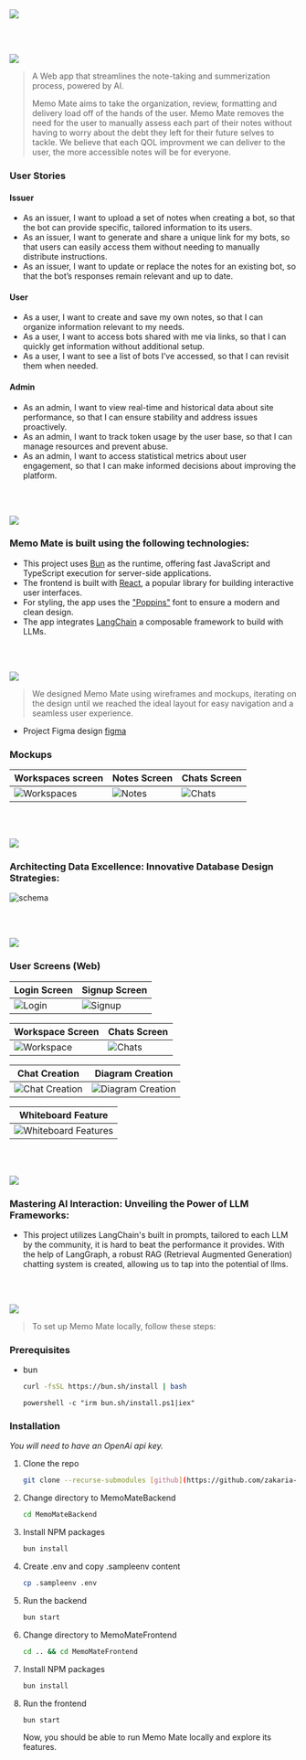 <img src="./readme/title1.svg"/>

<br><br>

<!-- project philosophy -->
<img src="./readme/title2.svg"/>

> A Web app that streamlines the note-taking and summerization process, powered by AI.
>
> Memo Mate aims to take the organization, review, formatting and delivery load off of the hands of the user. Memo Mate removes the need for the user to manually assess each part of their notes without having to worry about the debt they left for their future selves to tackle. We believe that each QOL improvment we can deliver to the user, the more accessible notes will be for everyone.

### User Stories

#### **Issuer**

-   As an issuer, I want to upload a set of notes when creating a bot, so that the bot can provide specific, tailored information to its users.
-   As an issuer, I want to generate and share a unique link for my bots, so that users can easily access them without needing to manually distribute instructions.
-   As an issuer, I want to update or replace the notes for an existing bot, so that the bot’s responses remain relevant and up to date.

#### **User**

-   As a user, I want to create and save my own notes, so that I can organize information relevant to my needs.
-   As a user, I want to access bots shared with me via links, so that I can quickly get information without additional setup.
-   As a user, I want to see a list of bots I’ve accessed, so that I can revisit them when needed.

#### **Admin**

-   As an admin, I want to view real-time and historical data about site performance, so that I can ensure stability and address issues proactively.
-   As an admin, I want to track token usage by the user base, so that I can manage resources and prevent abuse.
-   As an admin, I want to access statistical metrics about user engagement, so that I can make informed decisions about improving the platform.

<br><br>

<!-- Tech stack -->
<img src="./readme/title3.svg"/>

### Memo Mate is built using the following technologies:

-   This project uses [Bun](https://bun.sh/) as the runtime, offering fast JavaScript and TypeScript execution for server-side applications.
-   The frontend is built with [React](https://reactjs.org/), a popular library for building interactive user interfaces.
-   For styling, the app uses the ["Poppins"](https://fonts.google.com/specimen/Poppins) font to ensure a modern and clean design.
-   The app integrates [LangChain](https://langchain.com/) a composable framework to build with LLMs.

<br><br>

<!-- UI UX -->
<img src="./readme/title4.svg"/>

> We designed Memo Mate using wireframes and mockups, iterating on the design until we reached the ideal layout for easy navigation and a seamless user experience.

-   Project Figma design [figma](https://www.figma.com/design/LX7bFPB5jXNUrAW2oFh2dM/final-project-ui?node-id=0-1&t=xpt10un1OkUJpgap-1)

### Mockups

| Workspaces screen                                 | Notes Screen                            | Chats Screen                            |
| ------------------------------------------------- | --------------------------------------- | --------------------------------------- |
| ![Workspaces](./readme/demo/workspacesscreen.png) | ![Notes](./readme/demo/notesscreen.png) | ![Chats](./readme/demo/chatsscreen.png) |

<br><br>

<!-- Database Design -->
<img src="./readme/title5.svg"/>

### Architecting Data Excellence: Innovative Database Design Strategies:

![schema](./readme/demo/schema.png)

<br><br>

<!-- Implementation -->
<img src="./readme/title6.svg"/>

### User Screens (Web)

| Login Screen                      | Signup Screen                       |
| --------------------------------- | ----------------------------------- |
| ![Login](./readme/demo/login.png) | ![Signup](./readme/demo/signup.png) |

| Workspace Screen                          | Chats Screen                     |
| ----------------------------------------- | -------------------------------- |
| ![Workspace](./readme/demo/workspace.png) | ![Chats](./readme/demo/chat.png) |

| Chat Creation                            | Diagram Creation                               |
| ---------------------------------------- | ---------------------------------------------- |
| ![Chat Creation](./readme/demo/chat.gif) | ![Diagram Creation](./readme/demo/diagram.gif) |

| Whiteboard Feature                                   |
| ---------------------------------------------------- |
| ![Whiteboard Features](./readme/demo/whiteboard.gif) |

<br><br>

<!-- Prompt Engineering -->
<img src="./readme/title7.svg"/>

### Mastering AI Interaction: Unveiling the Power of LLM Frameworks:

-   This project utilizes LangChain's built in prompts, tailored to each LLM by the community, it is hard to beat the performance it provides. With the help of LangGraph, a robust RAG (Retrieval Augmented Generation) chatting system is created, allowing us to tap into the potential of llms.

<br><br>

<!-- How to run -->
<img src="./readme/title10.svg"/>

> To set up Memo Mate locally, follow these steps:

### Prerequisites

-   bun
    ```sh
    curl -fsSL https://bun.sh/install | bash
    ```
    ```pwsh(windows)
    powershell -c "irm bun.sh/install.ps1|iex"
    ```

### Installation

_You will need to have an OpenAi api key._

1. Clone the repo
    ```sh
    git clone --recurse-submodules [github](https://github.com/zakaria-mourtaban/MemoMate.git)
    ```
2. Change directory to MemoMateBackend
    ```sh
    cd MemoMateBackend
    ```
3. Install NPM packages
    ```sh
    bun install
    ```
4. Create .env and copy .sampleenv content
    ```sh
    cp .sampleenv .env
    ```
5. Run the backend
    ```sh
    bun start
    ```
6. Change directory to MemoMateFrontend
    ```sh
    cd .. && cd MemoMateFrontend
    ```
7. Install NPM packages
    ```sh
    bun install
    ```
8. Run the frontend
    ```sh
    bun start
    ```
    Now, you should be able to run Memo Mate locally and explore its features.
